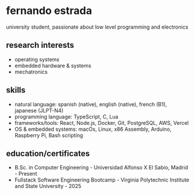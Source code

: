 # fernando estrada

university student, passionate about low level programming and electronics

## research interests

 - operating systems
 - embedded hardware & systems
 - mechatronics

## skills

 - natural language: spanish (native), english (native), french (B1), japanese (JLPT-N4)
 - programming language: TypeScript, C, Lua
 - frameworks/tools: React, Node.js, Docker, Git, PostgreSQL, AWS, Vercel
 - OS & embedded systems: macOs, Linux, x86 Assembly, Arduino, Raspberry Pi, Bash scripting

## education/certificates

 - B.Sc. in Computer Engineering - Universidad Alfonso X El Sabio, Madrid - Present
 - Fullstack Software Engineering Bootcamp - Virginia Polytechnic Institute and State University - 2025
